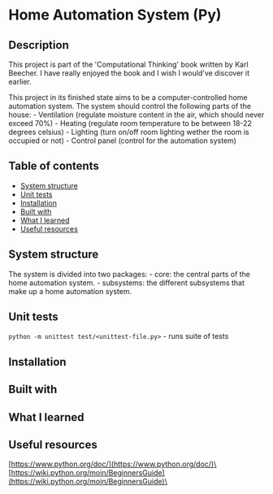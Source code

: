 # Home Automation System (Py)

## Description

This project is part of the 'Computational Thinking' book written by Karl Beecher. I have really enjoyed the book and I wish I would've discover it earlier.

This project in its finished state aims to be a computer-controlled home automation system. The system should control the following parts of the house:
    - Ventilation (regulate moisture content in the air, which should never exceed 70%)
    - Heating (regulate room temperature to be between 18-22 degrees celsius)
    - Lighting (turn on/off room lighting wether the room is occupied or not)
    - Control panel (control for the automation system)

## Table of contents

- [System structure](#System-structure)
- [Unit tests](#unit-tests)
- [Installation](#installation)
- [Built with](#built-with)
- [What I learned](#what-i-learned)
- [Useful resources](#useful-resources)

## System structure

The system is divided into two packages:
    - core: the central parts of the home automation system.
    - subsystems: the different subsystems that make up a home automation system.

## Unit tests

`python -m unittest test/<unittest-file.py>` - runs suite of tests

## Installation

## Built with

## What I learned

## Useful resources

[https://www.python.org/doc/](https://www.python.org/doc/)\
[https://wiki.python.org/moin/BeginnersGuide](https://wiki.python.org/moin/BeginnersGuide)\